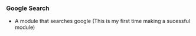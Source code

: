 ### Google Search
- A module that searches google (This is my first time making a sucessful module)
